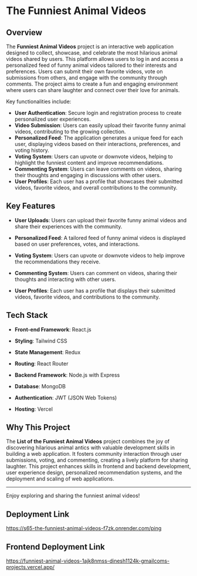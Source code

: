 # The Funniest Animal Videos

## Overview

The **Funniest Animal Videos** project is an interactive web application designed to collect, showcase, and celebrate the most hilarious animal videos shared by users. This platform allows users to log in and access a personalized feed of funny animal videos tailored to their interests and preferences. Users can submit their own favorite videos, vote on submissions from others, and engage with the community through comments. The project aims to create a fun and engaging environment where users can share laughter and connect over their love for animals.

Key functionalities include:

- **User Authentication**: Secure login and registration process to create personalized user experiences.
- **Video Submission**: Users can easily upload their favorite funny animal videos, contributing to the growing collection.
- **Personalized Feed**: The application generates a unique feed for each user, displaying videos based on their interactions, preferences, and voting history.
- **Voting System**: Users can upvote or downvote videos, helping to highlight the funniest content and improve recommendations.
- **Commenting System**: Users can leave comments on videos, sharing their thoughts and engaging in discussions with other users.
- **User Profiles**: Each user has a profile that showcases their submitted videos, favorite videos, and overall contributions to the community.

## Key Features

- **User Uploads**: Users can upload their favorite funny animal videos and share their experiences with the community.

- **Personalized Feed**: A tailored feed of funny animal videos is displayed based on user preferences, votes, and interactions.

- **Voting System**: Users can upvote or downvote videos to help improve the recommendations they receive.

- **Commenting System**: Users can comment on videos, sharing their thoughts and interacting with other users.

- **User Profiles**: Each user has a profile that displays their submitted videos, favorite videos, and contributions to the community.

## Tech Stack

- **Front-end Framework**: React.js

- **Styling**: Tailwind CSS

- **State Management**: Redux

- **Routing**: React Router

- **Backend Framework**: Node.js with Express

- **Database**: MongoDB

- **Authentication**: JWT (JSON Web Tokens)

- **Hosting**: Vercel

## Why This Project

The **List of the Funniest Animal Videos** project combines the joy of discovering hilarious animal antics with valuable development skills in building a web application. It fosters community interaction through user submissions, voting, and commenting, creating a lively platform for sharing laughter. This project enhances skills in frontend and backend development, user experience design, personalized recommendation systems, and the deployment and scaling of web applications.

---

Enjoy exploring and sharing the funniest animal videos!


## Deployment Link 

https://s65-the-funniest-animal-videos-f7zk.onrender.com/ping

## Frontend Deployment Link 

https://funniest-animal-videos-1ajk8nmss-dinesh1124k-gmailcoms-projects.vercel.app/